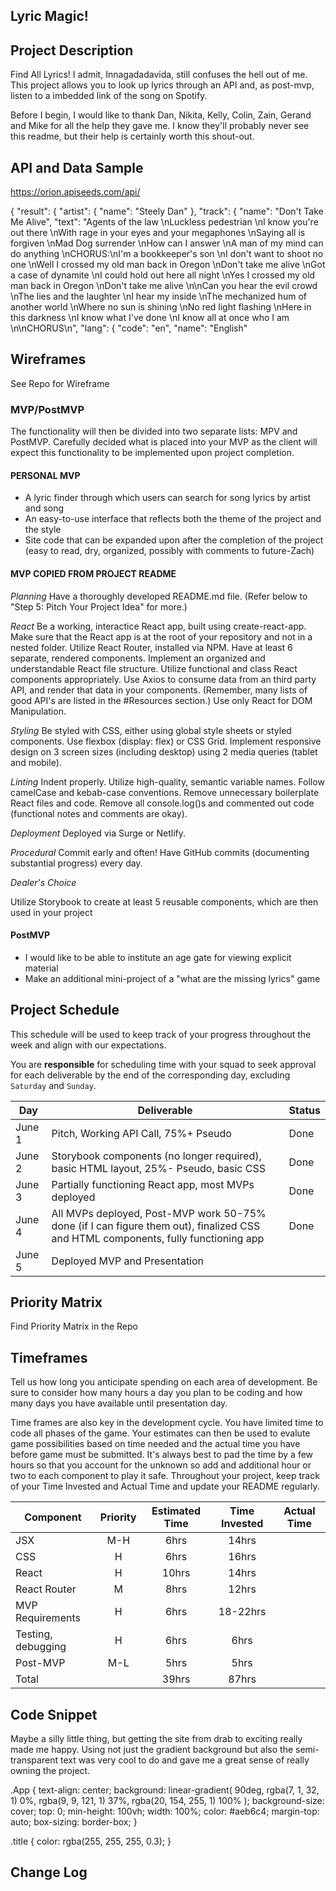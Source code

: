 ## Lyric Magic!

## Project Description

Find All Lyrics! I admit, Innagadadavida, still confuses the hell out of me. This project allows you to look up lyrics through an API and, as post-mvp, listen to a imbedded link of the song on Spotify.

Before I begin, I would like to thank Dan, Nikita, Kelly, Colin, Zain, Gerand and Mike for all the help they gave me. I know they'll probably never see this readme, but their help is certainly worth this shout-out.

## API and Data Sample

https://orion.apiseeds.com/api/

{
  "result": {
    "artist": {
      "name": "Steely Dan"
    },
    "track": {
      "name": "Don't Take Me Alive",
      "text": "Agents of the law \nLuckless pedestrian \nI know you're out there \nWith rage in your eyes and your megaphones \nSaying all is forgiven \nMad Dog surrender \nHow can I answer \nA man of my mind can do anything \nCHORUS:\nI'm a bookkeeper's son \nI don't want to shoot no one \nWell I crossed my old man back in Oregon \nDon't take me alive \nGot a case of dynamite \nI could hold out here all night \nYes I crossed my old man back in Oregon \nDon't take me alive \n\nCan you hear the evil crowd \nThe lies and the laughter \nI hear my inside \nThe mechanized hum of another world \nWhere no sun is shining \nNo red light flashing \nHere in this darkness \nI know what I've done \nI know all at once who I am \n\nCHORUS\n",
      "lang": {
        "code": "en",
        "name": "English"
        

## Wireframes

See Repo for Wireframe

### MVP/PostMVP

The functionality will then be divided into two separate lists: MPV and PostMVP.  Carefully decided what is placed into your MVP as the client will expect this functionality to be implemented upon project completion.  

#### PERSONAL MVP

- A lyric finder through which users can search for song lyrics by artist and song
- An easy-to-use interface that reflects both the theme of the project and the style
- Site code that can be expanded upon after the completion of the project (easy to read, dry, organized, possibly with comments to future-Zach)

#### MVP COPIED FROM PROJECT README

*Planning*
Have a thoroughly developed README.md file. (Refer below to "Step 5: Pitch Your Project Idea" for more.)

*React*
Be a working, interactice React app, built using create-react-app. Make sure that the React app is at the root of your repository and not in a nested folder.
Utilize React Router, installed via NPM.
Have at least 6 separate, rendered components.
Implement an organized and understandable React file structure.
Utilize functional and class React components appropriately.
Use Axios to consume data from an third party API, and render that data in your components. (Remember, many lists of good API's are listed in the #Resources section.)
Use only React for DOM Manipulation.

*Styling*
Be styled with CSS, either using global style sheets or styled components.
Use flexbox (display: flex) or CSS Grid.
Implement responsive design on 3 screen sizes (including desktop) using 2 media queries (tablet and mobile).

*Linting*
Indent properly.
Utilize high-quality, semantic variable names.
Follow camelCase and kebab-case conventions.
Remove unnecessary boilerplate React files and code.
Remove all console.log()s and commented out code (functional notes and comments are okay).

*Deployment*
Deployed via Surge or Netlify.

*Procedural*
Commit early and often! Have GitHub commits (documenting substantial progress) every day.

*Dealer's Choice*

Utilize Storybook to create at least 5 reusable components, which are then used in your project

#### PostMVP  

- I would like to be able to institute an age gate for viewing explicit material
- Make an additional mini-project of a "what are the missing lyrics" game

## Project Schedule

This schedule will be used to keep track of your progress throughout the week and align with our expectations.  

You are **responsible** for scheduling time with your squad to seek approval for each deliverable by the end of the corresponding day, excluding `Saturday` and `Sunday`.

|  Day | Deliverable | Status
|---|---| ---|
|June 1| Pitch, Working API Call, 75%+ Pseudo | Done |
|June 2| Storybook components (no longer required), basic HTML layout, 25%- Pseudo, basic CSS | Done |
|June 3| Partially functioning React app, most MVPs deployed | Done |
|June 4| All MVPs deployed, Post-MVP work 50-75% done (if I can figure them out), finalized CSS and HTML components, fully functioning app | Done |
|June 5| Deployed MVP and Presentation

## Priority Matrix

Find Priority Matrix in the Repo

## Timeframes

Tell us how long you anticipate spending on each area of development. Be sure to consider how many hours a day you plan to be coding and how many days you have available until presentation day.

Time frames are also key in the development cycle.  You have limited time to code all phases of the game.  Your estimates can then be used to evalute game possibilities based on time needed and the actual time you have before game must be submitted. It's always best to pad the time by a few hours so that you account for the unknown so add and additional hour or two to each component to play it safe. Throughout your project, keep track of your Time Invested and Actual Time and update your README regularly.

| Component | Priority | Estimated Time | Time Invested | Actual Time |
| --- | :---: |  :---: | :---: | :---: |
| JSX | M-H | 6hrs| 14hrs  |  |
| CSS | H | 6hrs| 16hrs  |  |
| React | H | 10hrs| 14hrs  |  |
| React Router | M | 8hrs | 12hrs |
| MVP Requirements | H | 6hrs | 18-22hrs |
| Testing, debugging | H | 6hrs| 6hrs |  |
| Post-MVP | M-L | 5hrs| 5hrs |  |
| Total |  | 39hrs| 87hrs |  |

## Code Snippet

Maybe a silly little thing, but getting the site from drab to exciting really made me happy. Using not just the gradient background but also the semi-transparent text was very cool to do and gave me a great sense of really owning the project.

.App {
  text-align: center;
  background: linear-gradient(
    90deg,
    rgba(7, 1, 32, 1) 0%,
    rgba(9, 9, 121, 1) 37%,
    rgba(20, 154, 255, 1) 100%
  );
  background-size: cover;
  top: 0;
  min-height: 100vh;
  width: 100%;
  color: #aeb6c4;
  margin-top: auto;
  box-sizing: border-box;
}

.title {
  color: rgba(255, 255, 255, 0.3);
}

## Change Log
